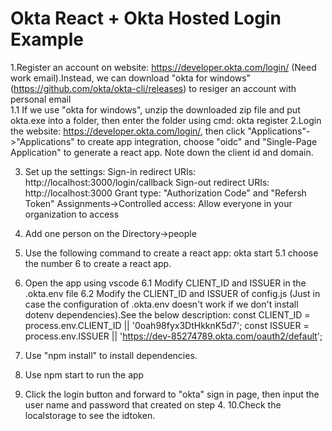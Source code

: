 # Okta React + Okta Hosted Login Example

1.Register an account on website: https://developer.okta.com/login/ (Need work email).Instead, we can download  "okta for windows"(https://github.com/okta/okta-cli/releases) to resiger an account with personal email<br/>
1.1 If we use "okta for windows", unzip the downloaded zip file and put okta.exe into a folder, then enter the folder using cmd:
    okta register
2.Login the website: https://developer.okta.com/login/, then click "Applications"->"Applications" to create app integration, choose "oidc" and "Single-Page Application" to generate a react app. Note down the client id and domain. 

3. Set up the settings:
    Sign-in redirect URIs: http://localhost:3000/login/callback
    Sign-out redirect URIs: http://localhost:3000
    Grant type: "Authorization Code" and "Refersh Token"
    Assignments->Controlled access: Allow everyone in your organization to access

4. Add one person on the Directory->people

5. Use the following command to create a react app:
    okta start
    5.1 choose the number 6 to create a react app.
6. Open the app using vscode 
6.1 Modify  CLIENT_ID and ISSUER in the .okta.env file
6.2 Modify the CLIENT_ID and ISSUER of config.js (Just in case the configuration of .okta.env doesn't work if we don't install dotenv dependencies).See the below description:
    const CLIENT_ID = process.env.CLIENT_ID || '0oah98fyx3DtHkknK5d7';
    const ISSUER = process.env.ISSUER || 'https://dev-85274789.okta.com/oauth2/default';
7. Use "npm install" to install dependencies.
8. Use npm start to run the app
9. Click the login button and forward to "okta" sign in page, then input the user name and password that created on step 4.
10.Check the localstorage to see the idtoken.

